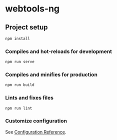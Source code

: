 # webtools-ng

## Project setup

```md
npm install
```

### Compiles and hot-reloads for development

```md
npm run serve
```

### Compiles and minifies for production

```md
npm run build
```

### Lints and fixes files

```md
npm run lint
```

### Customize configuration

See [Configuration Reference](https://cli.vuejs.org/config/).
